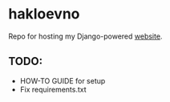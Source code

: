 hakloevno
=======

Repo for hosting my Django-powered [website](https://hakloev.no).

TODO:
------

* HOW-TO GUIDE for setup 
* Fix requirements.txt 
